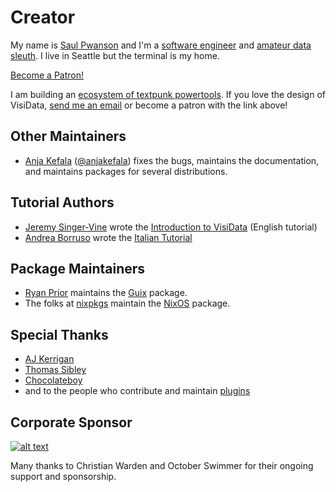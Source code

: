 # Creator

My name is [Saul Pwanson](https://www.saul.pw) and I'm a [software engineer](https://saul.pw/resume) and [amateur data sleuth](https://www.youtube.com/watch?v=9aHfK8EUIzg). I live in Seattle but the terminal is my home.

<a href="https://www.patreon.com/bePatron?u=13873753" data-patreon-widget-type="become-patron-button">Become a Patron!</a><script async src="https://c6.patreon.com/becomePatronButton.bundle.js"></script>

I am building an [ecosystem of textpunk powertools](https://bluebird.sh). If you love the design of VisiData, [send me an email](mailto:vd@saul.pw) or become a patron with the link above!

## Other Maintainers

- [Anja Kefala](https://anja.kefala.info) ([@anjakefala](https://github.com/anjakefala)) fixes the bugs, maintains the documentation, and maintains packages for several distributions.

## Tutorial Authors

- [Jeremy Singer-Vine](https://www.jsvine.com/) wrote the [Introduction to VisiData](https://jsvine.github.io/intro-to-visidata/index.html) (English tutorial)
- [Andrea Borruso](https://github.com/aborruso) wrote the [Italian Tutorial](https://github.com/ondata/guidaVisiData/tree/master/testo)

## Package Maintainers

- [Ryan Prior](https://www.ryanprior.com/) maintains the [Guix](https://guix.gnu.org/packages/visidata-2.4/) package.
- The folks at [nixpkgs](https://github.com/NixOS/nixpkgs/issues/48852) maintain the [NixOS](https://nixos.org/) package.

## Special Thanks

- [AJ Kerrigan](https://github.com/ajkerrigan)
- [Thomas Sibley](https://tsibley.net/)
- [Chocolateboy](https://github.com/chocolateboy)
- and to the people who contribute and maintain [plugins]()

## Corporate Sponsor

[![alt text][image]][hyperlink]

[hyperlink]: https://www.octoberswimmer.com/
[image]: /sponsors/october-swimmer.png

Many thanks to Christian Warden and October Swimmer for their ongoing support and sponsorship.
